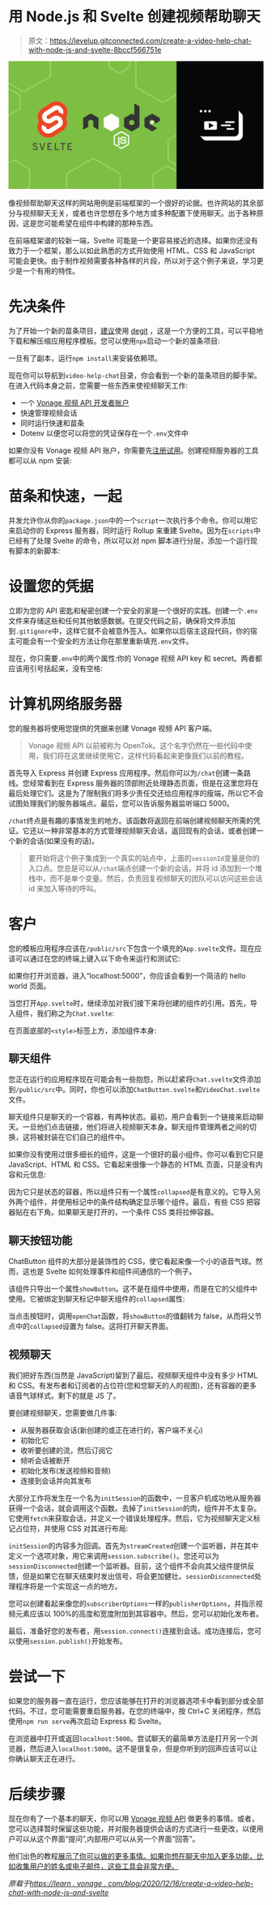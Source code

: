# 用 Node.js 和 Svelte 创建视频帮助聊天

> 原文：<https://levelup.gitconnected.com/create-a-video-help-chat-with-node-js-and-svelte-8bccf566751e>

![](img/0700ce08d678e5fe1385f244cb5cf664.png)

像视频帮助聊天这样的网站用例是前端框架的一个很好的论据。也许网站的其余部分与视频聊天无关，或者也许您想在多个地方或多种配置下使用聊天。出于各种原因，这是您可能希望在组件中构建的那种东西。

在前端框架谱的较新一端，Svelte 可能是一个更容易接近的选择。如果你还没有致力于一个框架，那么以如此熟悉的方式开始使用 HTML、CSS 和 JavaScript 可能会更快。由于制作视频需要各种各样的片段，所以对于这个例子来说，学习更少是一个有用的特性。

# 先决条件

为了开始一个新的苗条项目，[建议](https://svelte.dev/blog/the-easiest-way-to-get-started)使用 [degit](https://github.com/Rich-Harris/degit) ，这是一个方便的工具，可以平稳地下载和解压缩应用程序模板。您可以使用`npx`启动一个新的苗条项目:

一旦有了副本，运行`npm install`来安装依赖项。

现在你可以导航到`video-help-chat`目录，你会看到一个新的苗条项目的脚手架。在进入代码本身之前，您需要一些东西来使视频聊天工作:

*   一个 [Vonage 视频 API 开发者账户](https://tokbox.com/account/#/)
*   快速管理视频会话
*   同时运行快速和苗条
*   Dotenv 以便您可以将您的凭证保存在一个`.env`文件中

如果你没有 Vonage 视频 API 账户，你需要先[注册试用](https://tokbox.com/account/user/signup)。创建视频服务器的工具都可以从 npm 安装:

# 苗条和快速，一起

并发允许你从你的`package.json`中的一个`script`一次执行多个命令。你可以用它来启动你的 Express 服务器，同时运行 Rollup 来重建 Svelte。因为在`scripts`中已经有了处理 Svelte 的命令，所以可以对 npm 脚本进行分层，添加一个运行现有脚本的新脚本:

# 设置您的凭据

立即为您的 API 密匙和秘密创建一个安全的家是一个很好的实践。创建一个`.env`文件来存储这些和任何其他敏感数据。在提交代码之前，确保将文件添加到`.gitignore`中，这样它就不会被意外签入。如果你以后宿主这段代码，你的宿主可能会有一个安全的方法让你在那里重新填充`.env`文件。

现在，你只需要`.env`中的两个属性:你的 Vonage 视频 API key 和 secret。两者都应该用引号括起来，没有空格:

# 计算机网络服务器

您的服务器将使用您提供的凭据来创建 Vonage 视频 API 客户端。

> Vonage 视频 API 以前被称为 OpenTok。这个名字仍然在一些代码中使用，我们将在这里继续使用它，这样代码看起来更像我们以前的教程。

首先导入 Express 并创建 Express 应用程序。然后你可以为`/chat`创建一条路线。您经常看到在 Express 服务器的顶部附近处理静态页面，但是在这里您将在最后处理它们。这是为了限制我们将多少责任交还给应用程序的瘦端，所以它不会试图处理我们的服务器端点。最后，您可以告诉服务器监听端口 5000。

`/chat`终点是有趣的事情发生的地方。该函数将返回在前端创建视频聊天所需的凭证。它还以一种非常基本的方式管理视频聊天会话，返回现有的会话，或者创建一个新的会话(如果没有的话)。

> 要开始将这个例子集成到一个真实的站点中，上面的`sessionId`变量是你的入口点。您总是可以从`/chat`端点创建一个新的会话，并将 id 添加到一个堆栈中，而不是单个变量。然后，负责回复视频聊天的团队可以访问这些会话 id 来加入等待的呼叫。

# 客户

您的模板应用程序应该在`/public/src`下包含一个填充的`App.svelte`文件。现在应该可以通过在您的终端上键入以下命令来运行和测试它:

如果你打开浏览器，进入“localhost:5000”，你应该会看到一个简洁的 hello world 页面。

当您打开`App.svelte`时，继续添加对我们接下来将创建的组件的引用。首先，导入组件，我们称之为`Chat.svelte`:

在页面底部的`<style>`标签上方，添加组件本身:

## 聊天组件

您正在运行的应用程序现在可能会有一些抱怨，所以赶紧将`Chat.svelte`文件添加到`/public/src`中。同时，你也可以添加`ChatButton.svelte`和`VideoChat.svelte`文件。

聊天组件只是聊天的一个容器，有两种状态。最初，用户会看到一个链接来启动聊天。一旦他们点击链接，他们将进入视频聊天本身。聊天组件管理两者之间的切换，这将被封装在它们自己的组件中。

如果你没有使用过很多细长的组件，这是一个很好的最小组件。你可以看到它只是 JavaScript、HTML 和 CSS。它看起来很像一个静态的 HTML 页面，只是没有内容和元信息:

因为它只是状态的容器，所以组件只有一个属性`collapsed`是有意义的。它导入另外两个组件，并使用标记中的条件结构确定显示哪个组件。最后，有些 CSS 把容器贴在右下角。如果聊天是打开的，一个条件 CSS 类将拉伸容器。

## 聊天按钮功能

ChatButton 组件的大部分是装饰性的 CSS，使它看起来像一个小的语音气球。然而，这也是 Svelte 如何处理事件和组件间通信的一个例子。

该组件只导出一个属性`showButton`。这不是在组件中使用，而是在它的父组件中使用。它被绑定到聊天标记中聊天组件的`collapsed`属性:

当点击按钮时，调用`openChat`函数，将`showButton`的值翻转为 false，从而将父节点中的`collapsed`设置为 false。这将打开聊天界面。

## 视频聊天

我们把好东西(当然是 JavaScript)留到了最后。视频聊天组件中没有多少 HTML 和 CSS。有发布者和订阅者的占位符(您和您聊天的人的视图)，还有容器的更多语音气球样式。剩下的就是 JS 了。

要创建视频聊天，您需要做几件事:

*   从服务器获取会话(新创建的或正在进行的，客户端不关心)
*   初始化它
*   收听要创建的流，然后订阅它
*   倾听会话被断开
*   初始化发布(发送视频和音频)
*   连接到会话并向其发布

大部分工作将发生在一个名为`initSession`的函数中，一旦客户机成功地从服务器获得一个会话，就会调用这个函数。去掉了`initSession`的肉，组件并不太复杂。它使用`fetch`来获取会话，并定义一个错误处理程序。然后，它为视频聊天定义标记占位符，并使用 CSS 对其进行布局:

`initSession`的内容多为回调。首先为`streamCreated`创建一个监听器，并在其中定义一个选项对象，用它来调用`session.subscribe()`。您还可以为`sessionDisconnected`创建一个监听器。目前，这个组件不会向其父组件提供反馈，但是如果它在聊天结束时发出信号，将会更加健壮。`sessionDisconnected`处理程序将是一个实现这一点的地方。

您可以创建看起来像您的`subscriberOptions`一样的`publisherOptions`，并指示视频元素应该以 100%的高度和宽度附加到其容器中。然后，您可以初始化发布者。

最后，准备好您的发布者，用`session.connect()`连接到会话。成功连接后，您可以使用`session.publish()`开始发布。

# 尝试一下

如果您的服务器一直在运行，您应该能够在打开的浏览器选项卡中看到部分或全部代码。不过，您可能需要重启服务器。在您的终端中，按 Ctrl+C 关闭程序，然后使用`npm run serve`再次启动 Express 和 Svelte。

在浏览器中打开或返回`localhost:5000`。尝试聊天的最简单方法是打开另一个浏览器，然后进入`localhost:5000`。这不是很复杂，但是你听到的回声应该可以让你确认聊天正在进行。

# 后续步骤

现在你有了一个基本的聊天，你可以用 [Vonage 视频 API](https://tokbox.com/developer/) 做更多的事情。或者，您可以选择暂时保留这些功能，并对服务器提供会话的方式进行一些更改，以便用户可以从这个界面“提问”,内部用户可以从另一个界面“回答”。

他们出色的教程[展示了你可以做的更多事情。如果你想在聊天中加入更多功能，比如收集用户的姓名或电子邮件，这些工具会非常方便。](https://svelte.dev/tutorial)

*原载于*[*https://learn . vonage . com/blog/2020/12/16/create-a-video-help-chat-with-node-js-and-svelte*](https://learn.vonage.com/blog/2020/12/16/create-a-video-help-chat-with-node-js-and-svelte)